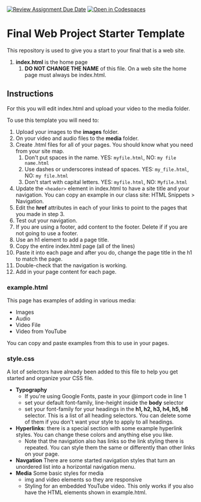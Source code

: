 [![Review Assignment Due Date](https://classroom.github.com/assets/deadline-readme-button-22041afd0340ce965d47ae6ef1cefeee28c7c493a6346c4f15d667ab976d596c.svg)](https://classroom.github.com/a/GeKT2BMh)
[![Open in Codespaces](https://classroom.github.com/assets/launch-codespace-2972f46106e565e64193e422d61a12cf1da4916b45550586e14ef0a7c637dd04.svg)](https://classroom.github.com/open-in-codespaces?assignment_repo_id=17489824)
# Final Web Project Starter Template
This repository is used to give you a start to your final that is a web site. 

1. **index.html** is the home page
    1. **DO NOT CHANGE THE NAME** of this file. On a web site the home page must always be index.html.

## Instructions

For this you will edit index.html and upload your video to the media folder.

To use this template you will need to:

1. Upload your images to the **images** folder.
2. On your video and audio files to the **media** folder.
3. Create .html files for all of your pages. You should know what you need from your site map.
    1. Don't put spaces in the name. YES: `myfile.html`, NO: `my file name.html`
    2. Use dashes or underscores instead of spaces. YES: `my_file.html`, NO: `my file.html`
    3. Don't start with capital letters. YES: `myfile.html`, NO: `Myfile.html`
4. Update the `<header>` element in index.html to have a site title and your navigation. You can copy an example in our class site: HTML Snippets > Navigation.
5. Edit the **href** attributes in each of your links to point to the pages that you made in step 3. 
4. Test out your navigation.
5. If you are using a footer, add content to the footer. Delete if if you are not going to use a footer.
6. Use an h1 element to add a page title.
7. Copy the entire index.html page (all of the lines)
8. Paste it into each page and after you do, change the page title in the h1 to match the page.
9. Double-check that the navigation is working.
10. Add in your page content for each page.

### example.html

This page has examples of adding in various media:

* Images
* Audio
* Video File
* Video from YouTube

You can copy and paste examples from this to use in your pages.

### style.css

A lot of selectors have already been added to this file to help you get started and organize your CSS file.

* **Typography**
    * If you're using Google Fonts, paste in your @import code in line 1
    * set your default font-family, line-height inside the **body** selector
    * set your font-family for your headings in the **h1, h2, h3, h4, h5, h6** selector. This is a list of all heading selectors. You can delete some of them if you don't want your style to apply to all headings.
* **Hyperlinks**: there is a special section with some example hyperlink styles. You can change these colors and anything else you like.
    * Note that the navigation also has links so the link styling there is repeated. You can style them the same or differently than other links on your page.
* **Navgation** There are some started navigation styles that turn an unordered list into a horizontal navigation menu.
* **Media** Some basic styles for media
    * img and video elements so they are responsive
    * Styling for an embedded YouTube video. This only works if you also have the HTML elements shown in example.html.